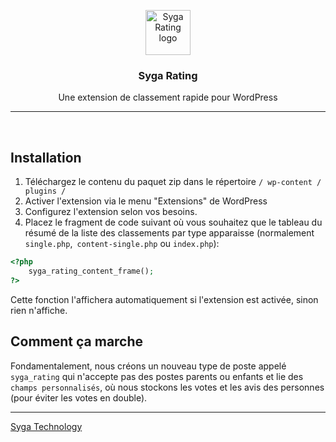 <p align="center">
  <a href="https://sygatechnology.github.io/syga-rating/">
    <img src="https://sygatechnology.github.io/syga-rating/assets/img/logo.png" alt="Syga Rating logo" height="72">
  </a>
</p>
<h3 align="center">Syga Rating</h3>
<p align="center">
  Une extension de classement rapide pour WordPress
</p>
<hr>
<br>

## Installation ## 
1. Téléchargez le contenu du paquet zip dans le répertoire `/ wp-content / plugins /` 
2. Activer l'extension via le menu "Extensions" de WordPress 
3. Configurez l'extension selon vos besoins.
4. Placez le fragment de code suivant où vous souhaitez que le tableau du résumé de la liste des classements par type apparaisse (normalement `single.php`,` content-single.php` ou `index.php`): 

```php
<?php 
	syga_rating_content_frame(); 
?>
```
Cette fonction l'affichera automatiquement si l'extension est activée, sinon rien n'affiche.
## Comment ça marche ##
Fondamentalement, nous créons un nouveau type de poste appelé `syga_rating` qui n'accepte pas des postes parents ou enfants et lie des `champs personnalisés`, où nous stockons les votes et les avis des personnes (pour éviter les votes en double).
<hr>
<a href="https://github.com/sygatechnology/">Syga Technology</a>